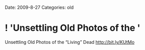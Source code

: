 Date: 2009-8-27
Categories: old

# ! 'Unsettling Old Photos of the '

Unsettling Old Photos of the “Living” Dead <a href="http://bit.ly/KUtMo" rel="nofollow">http://bit.ly/KUtMo</a>

